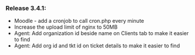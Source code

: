 ### Release 3.4.1:

- Moodle - add a cronjob to call cron.php every minute
- Increase the upload limit of nginx to 50MB
- Agent: Add organization id beside name on Clients tab to make it easier to find
- Agent: Add org id and tkt id on ticket details to make it easier to find